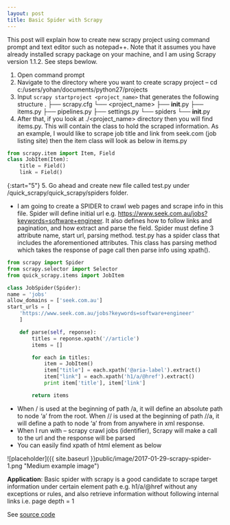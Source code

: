 ```yaml
---
layout: post
title: Basic Spider with Scrapy 
---
```


This post will explain how to create new scrapy project using command prompt and text editor such as notepad++. Note that it assumes you have already installed scrapy package on your machine, and I am using Scrapy version 1.1.2. See steps bewlow.

1. Open command prompt
2. Navigate to the directory where you want to create scrapy project – cd c:/users/yohan/documents/python27/projects
3. Input `scrapy startproject <project_name>` that generates the following structure
.
├── scrapy.cfg
└── <project_name>
    ├── __init__.py
    ├── items.py
    ├── pipelines.py
    ├── settings.py
    └── spiders
        └── __init__.py
4. After that, if you look at ./<project_name> directory then you will find items.py. This will contain the class to hold the scraped information. As an example, I would like to scrape job title and link from seek.com (job listing site) then the item class will look as below in items.py 

```python
from scrapy.item import Item, Field
class JobItem(Item):
    title = Field()
    link = Field()
```

{:start="5"}
5. Go ahead and create new file called test.py under /quick_scrapy/quick_scrapy/spiders folder. 
* I am going to create a SPIDER to crawl web pages and scrape info in this file. Spider will define initial url e.g. https://www.seek.com.au/jobs?keywords=software+engineer. It also defines how to follow links and pagination, and how extract and parse the field. Spider must define 3 attribute name, start url, parsing method. test.py has a spider class that includes the aforementioned attributes. This class has parsing method which takes the response of page call then parse info using xpath().

```python
from scrapy import Spider
from scrapy.selector import Selector
from quick_scrapy.items import JobItem

class JobSpider(Spider):
name = 'jobs'
allow_domains = ['seek.com.au']
start_urls = [
    'https://www.seek.com.au/jobs?keywords=software+engineer'
    ]

    def parse(self, reponse):
        titles = reponse.xpath('//article')
        items = []

        for each in titles:
            item = JobItem()
            item["title"] = each.xpath('@aria-label').extract()
            item["link"] = each.xpath('h1/a/@href').extract()
            print item['title'], item['link']

        return items
```

* When / is used at the beginning of path /a, it will define an absolute path to node ‘a’ from the root. When // is used at the beginning of path //a, it will define a path to node ‘a’ from from anywhere in xml response.
* When I run with – scrapy crawl jobs (identifier), Scrapy will make a call to the url and the response will be parsed
* You can easily find xpath of html element as below

![placeholder]({{ site.baseurl }}public/image/2017-01-29-scrapy-spider-1.png "Medium example image")

<div class="message">
    <strong>Application</strong>: Basic spider with scrapy is a good candidate to scrape target information under certain element path e.g. h1/a/@href without any exceptions or rules, and also retrieve information without following internal links i.e. page depth = 1 
</div>

See <a href="https://github.com/yohancheong/Scrapy-Spider">source code</a> 